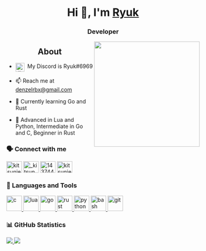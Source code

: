 <h1 align="center">Hi 👋, I'm <a href="https://github.com/ryukwastaken"><strong>Ryuk</strong></a></h1>
<h3 align="center">Developer</h3>

<img align="right" width="275px" src="https://stickershop.line-scdn.net/stickershop/v1/product/1176972/LINEStorePC/main.png;compress=true">

<h2 align="center"> About </h2>

- <img alt="discord" width="23px" align="top" 
src="https://svgshare.com/i/Qdg.svg">&nbsp; My Discord is Ryuk#6969

- 📫 Reach me  at <a href="mailto: denzelrbx@gmail.com">denzelrbx@gmail.com</a>

- 🔭 Currently learning Go and Rust

- 💬 Advanced in Lua and Python, Intermediate in Go and C, Beginner in Rust

<h3 align="left">🗣️ Connect with me</h3>  
<p align="left">  
<!-- Dev . -->
<a href="https://dev.to/ryukwastaken" target="blank"><img align="center" src="https://cdn.jsdelivr.net/npm/simple-icons@3.0.1/icons/dev-dot-to.svg" alt="kitsunies" height="30" width="40" /></a>  
<!-- Twitter -->
<a href="https://twitter.com/ryukwastaken" target="blank"><img align="center" src="https://cdn.jsdelivr.net/npm/simple-icons@3.0.1/icons/twitter.svg" alt="_kitsun" height="30" width="40" /></a>  
<!-- Stack Overflow -->
<a href="https://stackoverflow.com/users/14374481" target="blank"><img align="center" src="https://cdn.jsdelivr.net/npm/simple-icons@3.0.1/icons/stackoverflow.svg" alt="14374481" height="30" width="40" /></a>  
<!-- Code Forces -->
<a href="https://codeforces.com/profile/_ryuk" target="blank"><img align="center" src="https://cdn.jsdelivr.net/npm/simple-icons@3.0.1/icons/codeforces.svg" alt="kitsunies" height="30" width="40" /></a>  
</p>

<h3 align="left">🌱 Languages and Tools</h3>

<!-- C -->
<p align="left"> <a href="https://en.wikipedia.org/wiki/C_(programming_language)" target=_blank"> <img src="https://seeklogo.com/images/C/c-programming-language-logo-9B32D017B1-seeklogo.com.png" alt="c" width="40" height="40" /> </a>
<!-- Lua -->
<a align="left"> <a href="www.lua.org" target="_blank"> <img src="https://upload.wikimedia.org/wikipedia/commons/thumb/c/cf/Lua-Logo.svg/1200px-Lua-Logo.svg.png" alt="lua" width="40" height="40" /> </a>
<!-- Go -->
<a href="https://golang.org/" target="_blank"> <img src="https://www.vectorlogo.zone/logos/golang/golang-icon.svg" alt="go" width="40" height="40" /> </a>
<!-- Rust -->
<a href="https://www.rust-lang.org/" target=_blank"> <img src="https://www.vectorlogo.zone/logos/rust-lang/rust-lang-icon.svg" alt="rust" width="40" height="40" /> </a>
<!-- Python-->
<a href="https://www.python.org/" target=_blank"> <img src="https://www.vectorlogo.zone/logos/python/python-icon.svg" alt="python" width="40" height="40" /> </a>
<!-- Bash -->
<a href="https://www.gnu.org/software/bash/" target="_blank"> <img src="https://www.vectorlogo.zone/logos/gnu_bash/gnu_bash-icon.svg" alt="bash" width="40" height="40"/> </a> 
<!-- Git -->
<a href="https://git-scm.com/" target="_blank"> <img src="https://www.vectorlogo.zone/logos/git-scm/git-scm-icon.svg" alt="git" width="40" height="40"/> </a> 

<h3 align="left">📊 GitHub Statistics</h3>
<a href="https://github.com/ryukwastaken/ryuk">
    <img style="display:inline" src="https://github-readme-stats.vercel.app/api?username=ryukwastaken&show_icons=true&hide_border=true&include_all_commits=true&hide=contribs,issues">
    <img style="display:inline" src="https://github-readme-stats.vercel.app/api/top-langs/?username=ryukwastaken&layout=compact&hide_border=true">
</a>
